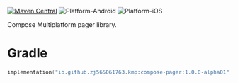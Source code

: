 [![Maven Central](https://img.shields.io/maven-central/v/io.github.zj565061763.kmp/compose-pager)](https://central.sonatype.com/search?q=g:io.github.zj565061763.kmp+compose-pager)
![Platform-Android](https://img.shields.io/badge/Platform-Android-brightgreen)
![Platform-iOS](https://img.shields.io/badge/Platform-iOS-brightgreen)

Compose Multiplatform pager library.

# Gradle

```kotlin
implementation("io.github.zj565061763.kmp:compose-pager:1.0.0-alpha01")
```